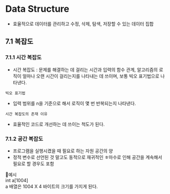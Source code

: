 # Data Structure 
- 효율적으로 데이터를 관리하고 수정, 삭제, 탐색, 저장할 수 있는 데이터 집합

## 7.1 복잡도
### 7.1.1 시간 복잡도 
- 시간 복잡도 : 문제를 해결하는 데 걸리는 시간과 입력의 함수 관계, 알고리즘의 로직이 얼마나 오랜 시간이 걸리는지를 나타내는 데 쓰이며, 보통 빅오 표기법으로 나타낸다.


`빅오 표기법`
- 입력 범위를 n을 기준으로 해서 로직이 몇 번 반복되는지 나타낸다. 

`시간 복잡도의 존재 이유`
- 효율적인 코드로 개선하는 데 쓰이는 척도가 된다. 

### 7.1.2 공간 복잡도
- 프로그램을 실행시켰을 때 필요로 하는 자원 공간의 양
- 정적 변수로 선언된 것 말고도 동적으로 재귀적인 ㅎ마수로 인해 공간을 계속해서 필요로 할 경우도 포함

💚예시  
int a[1004]   
a 배열은 1004 X 4 바이트의 크기를 가지게 된다. 
